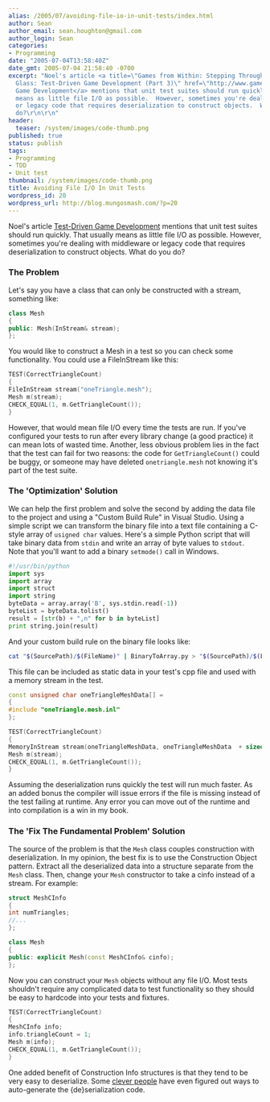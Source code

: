 ```yaml
---
alias: /2005/07/avoiding-file-io-in-unit-tests/index.html
author: Sean
author_email: sean.houghton@gmail.com
author_login: Sean
categories:
- Programming
date: "2005-07-04T13:58:40Z"
date_gmt: 2005-07-04 21:58:40 -0700
excerpt: "Noel's article <a title=\"Games from Within: Stepping Through the Looking
  Glass: Test-Driven Game Development (Part 3)\" href=\"http://www.gamesfromwithin.com/articles/0503/000078.html\">Test-Driven
  Game Development</a> mentions that unit test suites should run quickly.  That usually
  means as little file I/O as possible.  However, sometimes you're dealing with middleware
  or legacy code that requires deserialization to construct objects.  What do you
  do?\r\n\r\n"
header:
  teaser: /system/images/code-thumb.png
published: true
status: publish
tags:
- Programming
- TDD
- Unit test
thumbnail: /system/images/code-thumb.png
title: Avoiding File I/O In Unit Tests
wordpress_id: 20
wordpress_url: http://blog.mungosmash.com/?p=20
---
```

Noel's article [Test-Driven Game Development](http://www.gamesfromwithin.com/articles/0503/000078.html) mentions that unit test suites should run quickly. That usually means as little file I/O as possible. However, sometimes you're dealing with middleware or legacy code that requires deserialization to construct objects. What do you do?

### The Problem

Let's say you have a class that can only be constructed with a stream, something like:

```cpp
class Mesh
{
public: Mesh(InStream& stream);
};
```

You would like to construct a Mesh in a test so you can check some functionality.  You could use a FileInStream like this:

```cpp
TEST(CorrectTriangleCount)
{
FileInStream stream("oneTriangle.mesh");
Mesh m(stream);
CHECK_EQUAL(1, m.GetTriangleCount());
}
```

However, that would mean file I/O every time the tests are run.  If you've configured your tests to run after every library change (a good practice) it can mean lots of wasted time.  Another, less obvious problem lies in the fact that the test can fail for two reasons: the code for `GetTriangleCount()` could be buggy, or someone may have deleted `onetriangle.mesh` not knowing it's part of the test suite.

### The 'Optimization' Solution

We can help the first problem and solve the second by adding the data file to the project and using a "Custom Build Rule" in Visual Studio.  Using a simple script we can transform the binary file into a text file containing a C-style array of `usigned char` values.  Here's a simple Python script that will take binary data from `stdin` and write an array of byte values to `stdout`.  Note that you'll want to add a binary `setmode()` call in Windows.

```python
#!/usr/bin/python
import sys
import array
import struct
import string
byteData = array.array('B', sys.stdin.read(-1))
byteList = byteData.tolist()
result = [str(b) + ",n" for b in byteList]
print string.join(result)
```

And your custom build rule on the binary file looks like:

```bash
cat "$(SourcePath)/$(FileName)" | BinaryToArray.py > "$(SourcePath)/$(FileName).inl"
```

This file can be included as static data in your test's cpp file and used with a memory stream in the test.

```cpp
const unsigned char oneTriangleMeshData[] =
{
#include "oneTriangle.mesh.inl"
};

TEST(CorrectTriangleCount)
{
MemoryInStream stream(oneTriangleMeshData, oneTriangleMeshData  + sizeof(oneTriangleMeshData));
Mesh m(stream);
CHECK_EQUAL(1, m.GetTriangleCount());
}
```

Assuming the deserialization runs quickly the test will run much faster.  As an added bonus the compiler will issue errors if the file is missing instead of the test failing at runtime.  Any error you can move out of the runtime and into compilation is a win in my book.

### The 'Fix The Fundamental Problem' Solution

The source of the problem is that the `Mesh` class couples construction with deserialization.  In my opinion, the best fix is to use the Construction Object pattern.  Extract all the deserialized data into a structure separate from the `Mesh` class.  Then, change your `Mesh` constructor to take a cinfo instead of a stream.  For example:

```cpp
struct MeshCInfo
{
int numTriangles;
//...
};

class Mesh
{
public: explicit Mesh(const MeshCInfo& cinfo);
};
```

Now you can construct your `Mesh` objects without any file I/O.  Most tests shouldn't require any complicated data to test functionality so they should be easy to hardcode into your tests and fixtures.

```cpp
TEST(CorrectTriangleCount)
{
MeshCInfo info;
info.triangleCount = 1;
Mesh m(info);
CHECK_EQUAL(1, m.GetTriangleCount());
}
```

One added benefit of Construction Info structures is that they tend to be very easy to deserialize. Some [clever people](http://alpatrick.blogspot.com) have even figured out ways to auto-generate the {de}serialization code.


